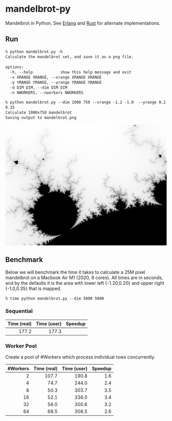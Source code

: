 mandelbrot-py
==============

Mandelbrot in Python. See 
[Erlang](https://github.com/jesper-olsen/mandelbrot_erl) and
[Rust](https://github.com/jesper-olsen/mandelbrot-rs)
for alternate implementations.

Run
-----

```
% python mandelbrot.py -h 
Calculate the mandelbrot set, and save it as a png file.

options:
  -h, --help            show this help message and exit
  -x XRANGE XRANGE, --xrange XRANGE XRANGE
  -y YRANGE YRANGE, --yrange YRANGE YRANGE
  -d DIM DIM, --dim DIM DIM
  -n NWORKERS, --nworkers NWORKERS
```

```
% python mandelbrot.py --dim 1000 750 --xrange -1.2 -1.0  --yrange 0.2 0.35
Calculate 1000x750 mandelbrot
Saving output to mandelbrot.png
```
![PNG](https://raw.githubusercontent.com/jesper-olsen/mandelbrot-py/master/mandelbrot.png) 

Benchmark
---------

Below we will benchmark the time it takes to calculate a 25M pixel mandelbrot on a Macbook Air M1 (2020, 8 cores). All times are in seconds, and by the defaults it is the area with lower left {-1.20,0.20} and upper right {-1.0,0.35} that is mapped.

```
% time python mandelbrot.py --dim 5000 5000 
```

### Sequential 

| Time (real) | Time (user) | Speedup |
| ---------:  | ----------: | ------: |
| 177.2       | 177.3       |         |


### Worker Pool

Create a pool of #Workers which process individual rows concurrently.

| #Workers | Time (real) | Time (user) | Speedup |
| -------: | ---------:  | ----------: | ------: |
|  2       | 107.7       | 190.8       | 1.6     |
|  4       |  74.7       | 244.0       | 2.4     |
|  8       |  50.3       | 303.7       | 3.5     |
| 16       |  52.1       | 336.0       | 3.4     |
| 32       |  56.0       | 300.6       | 3.2     |
| 64       |  68.5       | 308.5       | 2.6     |
